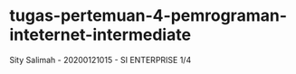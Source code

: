 # tugas-pertemuan-4-pemrograman-inteternet-intermediate
Sity Salimah - 20200121015 - SI ENTERPRISE 1/4
